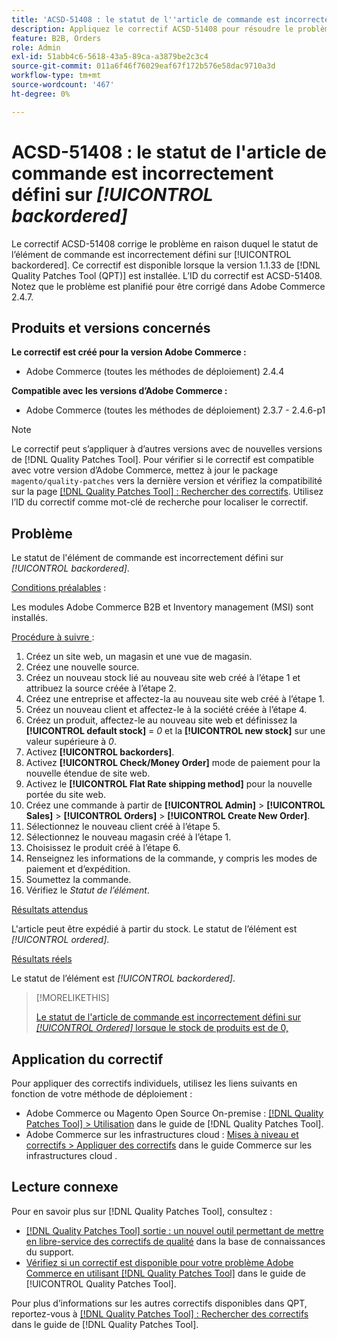 ```yaml
---
title: 'ACSD-51408 : le statut de l''article de commande est incorrectement défini sur [!UICONTROL backordered]'
description: Appliquez le correctif ACSD-51408 pour résoudre le problème d’Adobe Commerce où le statut de l’élément de commande est incorrectement défini sur [!UICONTROL backordered].
feature: B2B, Orders
role: Admin
exl-id: 51abb4c6-5618-43a5-89ca-a3879be2c3c4
source-git-commit: 011a6f46f76029eaf67f172b576e58dac9710a3d
workflow-type: tm+mt
source-wordcount: '467'
ht-degree: 0%

---
```


# ACSD-51408 : le statut de l&#39;article de commande est incorrectement défini sur *[!UICONTROL backordered]*

Le correctif ACSD-51408 corrige le problème en raison duquel le statut de l’élément de commande est incorrectement défini sur [!UICONTROL backordered]. Ce correctif est disponible lorsque la version 1.1.33 de [!DNL Quality Patches Tool (QPT)] est installée. L’ID du correctif est ACSD-51408. Notez que le problème est planifié pour être corrigé dans Adobe Commerce 2.4.7.

## Produits et versions concernés

**Le correctif est créé pour la version Adobe Commerce :**

* Adobe Commerce (toutes les méthodes de déploiement) 2.4.4

**Compatible avec les versions d’Adobe Commerce :**

* Adobe Commerce (toutes les méthodes de déploiement) 2.3.7 - 2.4.6-p1

>[!NOTE]
>
>Le correctif peut s’appliquer à d’autres versions avec de nouvelles versions de [!DNL Quality Patches Tool]. Pour vérifier si le correctif est compatible avec votre version d’Adobe Commerce, mettez à jour le package `magento/quality-patches` vers la dernière version et vérifiez la compatibilité sur la page [[!DNL Quality Patches Tool] : Rechercher des correctifs](https://experienceleague.adobe.com/tools/commerce-quality-patches/index.html?lang=fr). Utilisez l’ID du correctif comme mot-clé de recherche pour localiser le correctif.

## Problème

Le statut de l&#39;élément de commande est incorrectement défini sur *[!UICONTROL backordered]*.

<u>Conditions préalables</u> :

Les modules Adobe Commerce B2B et Inventory management (MSI) sont installés.

<u>Procédure à suivre </u> :

1. Créez un site web, un magasin et une vue de magasin.
1. Créez une nouvelle source.
1. Créez un nouveau stock lié au nouveau site web créé à l’étape 1 et attribuez la source créée à l’étape 2.
1. Créez une entreprise et affectez-la au nouveau site web créé à l’étape 1.
1. Créez un nouveau client et affectez-le à la société créée à l’étape 4.
1. Créez un produit, affectez-le au nouveau site web et définissez la **[!UICONTROL default stock]** = *0* et la **[!UICONTROL new stock]** sur une valeur supérieure à *0*.
1. Activez **[!UICONTROL backorders]**.
1. Activez **[!UICONTROL Check/Money Order]** mode de paiement pour la nouvelle étendue de site web.
1. Activez le **[!UICONTROL Flat Rate shipping method]** pour la nouvelle portée du site web.
1. Créez une commande à partir de **[!UICONTROL Admin]** > **[!UICONTROL Sales]** > **[!UICONTROL Orders]** > **[!UICONTROL Create New Order]**.
1. Sélectionnez le nouveau client créé à l’étape 5.
1. Sélectionnez le nouveau magasin créé à l’étape 1.
1. Choisissez le produit créé à l’étape 6.
1. Renseignez les informations de la commande, y compris les modes de paiement et d’expédition.
1. Soumettez la commande.
1. Vérifiez le *Statut de l’élément*.

<u>Résultats attendus</u>

L&#39;article peut être expédié à partir du stock. Le statut de l’élément est *[!UICONTROL ordered]*.

<u>Résultats réels</u>

Le statut de l’élément est *[!UICONTROL backordered]*.

>[!MORELIKETHIS]
>
>[Le statut de l&#39;article de commande est incorrectement défini sur *[!UICONTROL Ordered]* lorsque le stock de produits est de 0,](/help/tools/quality-patches-tool/patches-available-in-qpt/v1-1-33/acsd-51735-order-item-status-incorrectly-set.md)

## Application du correctif

Pour appliquer des correctifs individuels, utilisez les liens suivants en fonction de votre méthode de déploiement :

* Adobe Commerce ou Magento Open Source On-premise : [[!DNL Quality Patches Tool] > Utilisation](/help/tools/quality-patches-tool/usage.md) dans le guide de [!DNL Quality Patches Tool].
* Adobe Commerce sur les infrastructures cloud : [Mises à niveau et correctifs > Appliquer des correctifs](https://experienceleague.adobe.com/docs/commerce-cloud-service/user-guide/develop/upgrade/apply-patches.html?lang=fr) dans le guide Commerce sur les infrastructures cloud .

## Lecture connexe

Pour en savoir plus sur [!DNL Quality Patches Tool], consultez :

* [[!DNL Quality Patches Tool] sortie : un nouvel outil permettant de mettre en libre-service des correctifs de qualité](https://experienceleague.adobe.com/fr/docs/commerce-operations/tools/quality-patches-tool/quality-patches-tool-to-self-serve-quality-patches) dans la base de connaissances du support.
* [Vérifiez si un correctif est disponible pour votre problème Adobe Commerce en utilisant [!DNL Quality Patches Tool]](/help/tools/quality-patches-tool/patches-available-in-qpt/check-patch-for-magento-issue-with-magento-quality-patches.md) dans le guide de [!UICONTROL Quality Patches Tool].


Pour plus d’informations sur les autres correctifs disponibles dans QPT, reportez-vous à [[!DNL Quality Patches Tool] : Rechercher des correctifs](https://experienceleague.adobe.com/tools/commerce-quality-patches/index.html?lang=fr) dans le guide de [!DNL Quality Patches Tool].
